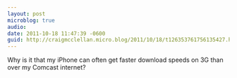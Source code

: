 ```yaml
---
layout: post
microblog: true
audio: 
date: 2011-10-18 11:47:39 -0600
guid: http://craigmcclellan.micro.blog/2011/10/18/t126353761756135427.html
---
```

Why is it that my iPhone can often get faster download speeds on 3G than over my Comcast internet?
